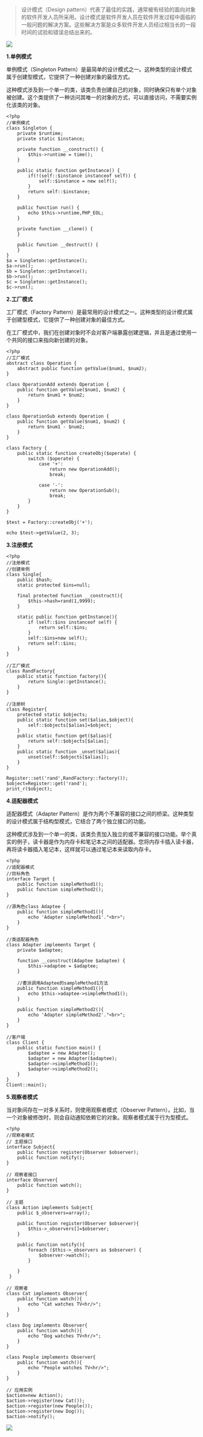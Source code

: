 > 设计模式（Design pattern）代表了最佳的实践，通常被有经验的面向对象的软件开发人员所采用。设计模式是软件开发人员在软件开发过程中面临的一般问题的解决方案。这些解决方案是众多软件开发人员经过相当长的一段时间的试验和错误总结出来的。

![](https://upload-images.jianshu.io/upload_images/6943526-e52d362910c03ec0.jpg?imageMogr2/auto-orient/strip%7CimageView2/2/w/1240)

**1.单例模式**

单例模式（Singleton Pattern）是最简单的设计模式之一。这种类型的设计模式属于创建型模式，它提供了一种创建对象的最佳方式。

这种模式涉及到一个单一的类，该类负责创建自己的对象，同时确保只有单个对象被创建。这个类提供了一种访问其唯一的对象的方式，可以直接访问，不需要实例化该类的对象。

```
<?php
//单例模式
class Singleton {
    private $runtime;
    private static $instance;

    private function __construct() {
        $this->runtime = time();
    }

    public static function getInstance() {
        if(!(self::$instance instanceof self)) {
            self::$instance = new self();
        }
        return self::$instance;
    }

    public function run() {
        echo $this->runtime,PHP_EOL;
    }

    private function __clone() {
    }

    public function __destruct() {
    }
}
$a = Singleton::getInstance();
$a->run();
$b = Singleton::getInstance();
$b->run();
$c = Singleton::getInstance();
$c->run();
```

**2.工厂模式**

工厂模式（Factory Pattern）是最常用的设计模式之一。这种类型的设计模式属于创建型模式，它提供了一种创建对象的最佳方式。

在工厂模式中，我们在创建对象时不会对客户端暴露创建逻辑，并且是通过使用一个共同的接口来指向新创建的对象。

```
<?php
//工厂模式
abstract class Operation {
    abstract public function getValue($num1, $num2);
}

class OperationAdd extends Operation {
    public function getValue($num1, $num2) {
        return $num1 + $num2;
    }
}

class OperationSub extends Operation {
    public function getValue($num1, $num2) {
        return $num1 - $num2;
    }
}

class Factory {
    public static function createObj($operate) {
        switch ($operate) {
            case '+':
                return new OperationAdd();
                break;

            case '-':
                return new OperationSub();
                break;
        }
    }
}

$test = Factory::createObj('+');

echo $test->getValue(2, 3);

```

**3.注册模式**

```
<?php
//注册模式
//创建单例
class Single{
    public $hash;
    static protected $ins=null;

    final protected function __construct(){
        $this->hash=rand(1,9999);
    }

    static public function getInstance(){
        if (self::$ins instanceof self) {
            return self::$ins;
        }
        self::$ins=new self();
        return self::$ins;
    } 
}

//工厂模式
class RandFactory{
    public static function factory(){
        return Single::getInstance();
    }
}

//注册树
class Register{
    protected static $objects;
    public static function set($alias,$object){
        self::$objects[$alias]=$object;
    }
    public static function get($alias){
        return self::$objects[$alias];
    }
    public static function _unset($alias){
        unset(self::$objects[$alias]);
    }
}

Register::set('rand',RandFactory::factory());
$object=Register::get('rand');
print_r($object);

```

**4.适配器模式**

适配器模式（Adapter Pattern）是作为两个不兼容的接口之间的桥梁。这种类型的设计模式属于结构型模式，它结合了两个独立接口的功能。

这种模式涉及到一个单一的类，该类负责加入独立的或不兼容的接口功能。举个真实的例子，读卡器是作为内存卡和笔记本之间的适配器。您将内存卡插入读卡器，再将读卡器插入笔记本，这样就可以通过笔记本来读取内存卡。

```
<?php
//适配器模式
//目标角色  
interface Target {  
    public function simpleMethod1();
    public function simpleMethod2();
}

//源角色class Adaptee {
    public function simpleMethod1(){
        echo 'Adapter simpleMethod1'."<br>";
    }
}

//类适配器角色
class Adapter implements Target {
    private $adaptee;

    function __construct(Adaptee $adaptee) {
        $this->adaptee = $adaptee;
    }

    //委派调用Adaptee的sampleMethod1方法
    public function simpleMethod1(){
        echo $this->adaptee->simpleMethod1();
    }

    public function simpleMethod2(){
        echo 'Adapter simpleMethod2'."<br>";
    }   
}

//客户端
class Client {
    public static function main() {
        $adaptee = new Adaptee();
        $adapter = new Adapter($adaptee);
        $adapter->simpleMethod1();
        $adapter->simpleMethod2();
    }
}
Client::main();
```

**5.观察者模式**

当对象间存在一对多关系时，则使用观察者模式（Observer Pattern）。比如，当一个对象被修改时，则会自动通知依赖它的对象。观察者模式属于行为型模式。

```
<?php
//观察者模式
// 主题接口
interface Subject{
    public function register(Observer $observer);
    public function notify();
}

// 观察者接口
interface Observer{
    public function watch();
}

// 主题
class Action implements Subject{
    public $_observers=array();

    public function register(Observer $observer){
        $this->_observers[]=$observer;
    }

    public function notify(){
        foreach ($this->_observers as $observer) {
            $observer->watch();
        }

    }
 }

// 观察者
class Cat implements Observer{
    public function watch(){
        echo "Cat watches TV<hr/>";
    }
}

class Dog implements Observer{
    public function watch(){
        echo "Dog watches TV<hr/>";
    }
}

class People implements Observer{
    public function watch(){
        echo "People watches TV<hr/>";
    }
}

// 应用实例
$action=new Action();
$action->register(new Cat());
$action->register(new People());
$action->register(new Dog());
$action->notify();
```
![](https://upload-images.jianshu.io/upload_images/6943526-bc2f04c028f1261e.gif?imageMogr2/auto-orient/strip)
